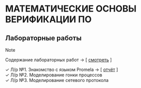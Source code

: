 # МАТЕМАТИЧЕСКИЕ ОСНОВЫ ВЕРИФИКАЦИИ ПО
## Лабораторные работы
> [!NOTE]
> Содержание лабораторных работ -> [ [смотреть](https://github.com/ONDubovickaya/mfsv-private/blob/main/labs.pdf) ]

✓ Л/р №1. Знакомство с языком Promela -> [ [отчёт](https://github.com/ONDubovickaya/mfsv-private/blob/main/lab1/%D0%94%D1%83%D0%B1%D0%BE%D0%B2%D0%B8%D1%86%D0%BA%D0%B0%D1%8F%D0%9E%D0%9D_%D0%98%D0%A37-41%D0%9C_lab1.pdf) ] <br />
✓ Л/р №2. Моделирование гонки процессов <br />
✓ Л/р №3. Моделирование сетевого протокола <br />
